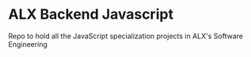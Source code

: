 # ALX Backend Javascript
Repo to hold all the JavaScript specialization projects in ALX's Software Engineering
